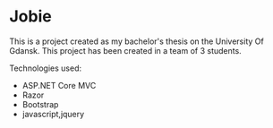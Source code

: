 # Jobie

This is a project created as my bachelor's thesis on the University Of Gdansk.
This project has been created in a team of 3 students.

Technologies used:
 * ASP.NET Core MVC
 * Razor 
 * Bootstrap 
 * javascript,jquery
